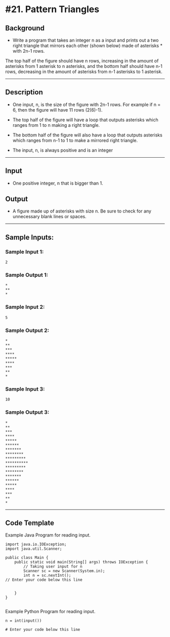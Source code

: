 #  #21. Pattern Triangles

## Background
* Write a program that takes an integer n as a input and prints out a two right triangle that mirrors each other (shown below) made of asterisks * with 2n-1 rows.

The top half of the figure should have n rows, increasing in the amount of asterisks from 1 asterisk to n asterisks, and the bottom half should have n-1 rows, decreasing in the amount of asterisks from n-1 asterisks to 1 asterisk.
***

## Description
* One input, n, is the size of the figure with 2n-1 rows. For example if n = 6, then the figure will have 11 rows (2(6)-1).

* The top half of the figure will have a loop that outputs asterisks which ranges from 1 to n making a right triangle.

* The bottom half of the figure will also have a loop that outputs asterisks which ranges from n-1 to 1 to make a mirrored right triangle.

* The input, n, is always positive and is an integer


***

## Input
* One positive integer, n that is bigger than 1.



## Output

* A figure made up of asterisks with size n. Be sure to check for any unnecessary blank lines or spaces.
***

## Sample Inputs:
### Sample Input 1:
```
2
```

### Sample Output 1:
```
*
**
*
```

### Sample Input 2:
```
5
```

### Sample Output 2:
```
*
**
***
****
*****
****
***
**
*
```

### Sample Input 3:
```
10
```

### Sample Output 3:
```
*
**
***
****
*****
******
*******
********
*********
**********
*********
********
*******
******
*****
****
***
**
*
```
***
## Code Template
Example Java Program for reading input.

```
import java.io.IOException;
import java.util.Scanner;

public class Main {
    public static void main(String[] args) throws IOException {
        // Taking user input for n
        Scanner sc = new Scanner(System.in);                                
        int n = sc.nextInt();
// Enter your code below this line
        
        
    }
}


```
Example Python Program for reading input.

```
n = int(input())

# Enter your code below this line

```
